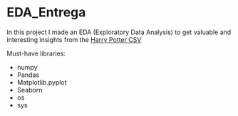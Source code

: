 # EDA_Entrega
In this project I made an EDA (Exploratory Data Analysis) to get valuable and interesting insights from the [Harry Potter CSV](https://www.kaggle.com/datasets/gulsahdemiryurek/harry-potter-dataset)

Must-have libraries:
* numpy
* Pandas
* Matplotlib.pyplot
* Seaborn
* os
* sys
